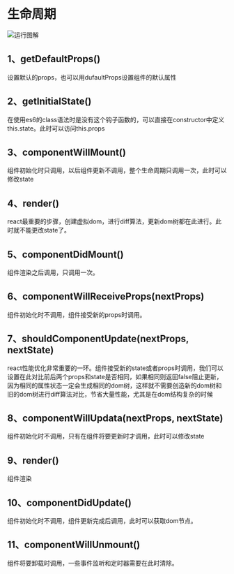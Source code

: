 # 生命周期

![运行图解]()

## 1、getDefaultProps()

设置默认的props，也可以用dufaultProps设置组件的默认属性

## 2、getInitialState()

在使用es6的class语法时是没有这个钩子函数的，可以直接在constructor中定义this.state。此时可以访问this.props

## 3、componentWillMount()

组件初始化时只调用，以后组件更新不调用，整个生命周期只调用一次，此时可以修改state

## 4、render()

react最重要的步骤，创建虚拟dom，进行diff算法，更新dom树都在此进行。此时就不能更改state了。

## 5、componentDidMount()

组件渲染之后调用，只调用一次。

## 6、componentWillReceiveProps(nextProps)

组件初始化时不调用，组件接受新的props时调用。

## 7、shouldComponentUpdate(nextProps, nextState)

react性能优化非常重要的一环。组件接受新的state或者props时调用，我们可以设置在此对比前后两个props和state是否相同，如果相同则返回false阻止更新，因为相同的属性状态一定会生成相同的dom树，这样就不需要创造新的dom树和旧的dom树进行diff算法对比，节省大量性能，尤其是在dom结构复杂的时候

## 8、componentWillUpdata(nextProps, nextState)

组件初始化时不调用，只有在组件将要更新时才调用，此时可以修改state

## 9、render()

组件渲染

## 10、componentDidUpdate()

组件初始化时不调用，组件更新完成后调用，此时可以获取dom节点。

## 11、componentWillUnmount()

组件将要卸载时调用，一些事件监听和定时器需要在此时清除。
